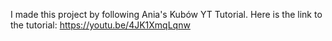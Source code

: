 I made this project by following Ania's Kubów YT Tutorial.
Here is the link to the tutorial: https://youtu.be/4JK1XmqLqnw